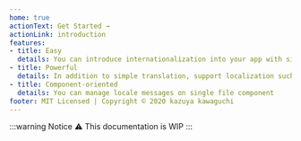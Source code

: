 ```yaml
---
home: true
actionText: Get Started →
actionLink: introduction
features:
- title: Easy
  details: You can introduce internationalization into your app with simple API
- title: Powerful
  details: In addition to simple translation, support localization such as pluralization, number, datetime ... etc
- title: Component-oriented
  details: You can manage locale messages on single file component
footer: MIT Licensed | Copyright © 2020 kazuya kawaguchi
---
```


:::warning Notice
:warning: This documentation is WIP
:::
